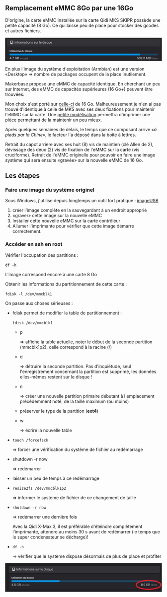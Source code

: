 ## Remplacement eMMC 8Go par une 16Go

D'origine, la carte eMMC installée sur la carte Qidi MKS SKIPR possède une petite capacité (8 Go).
Ce qui laisse peu de place pour stocker des gcodes et autres fichiers.

![eMMC originelle](../Images/emmc-8go.png)

En plus l'image du système d'exploitation (Armbian) est une version «Desktop» => nombre de packages occupent de la place inutilement.

Makerbase propose une eMMC de capacité identique. En cherchant un peu sur Internet, des eMMC de capacités supérieures (16 Go+) peuvent être trouvées.

Mon choix s'est porté sur [celle-ci](https://fr.aliexpress.com/item/4001208491195.html) de 16 Go.
Malheureusement je n'en ai pas trouvé d'identique à celle de MKS avec ses deux fixations pour maintenir l'eMMC sur la carte. Une [petite modélisation](../Images/fixation_emmc.stl) permettra d'imprimer une pièce permettant de la maintenir un peu mieux.

Après quelques semaines de délais, le temps que ce composant arrive «*à pieds par la Chine*», le facteur l'a déposé dans la boite à lettres.

Retrait du capot arrière avec ses huit (8) vis de maintien (clé Allen de 2), dévissage des deux (2) vis de fixation de l'eMMC sur la carte (vis cruciforme).
Retrait de l'eMMC originelle pour pouvoir en faire une image système qui sera ensuite «gravée» sur la nouvelle eMMC de 16 Go.

## Les étapes

### Faire une image du système originel

Sous Windows, j'utilise depuis longtemps un outil fort pratique : [imageUSB](https://www.osforensics.com/tools/write-usb-images.html)

1. créer l'image complète en la sauvegardant à un endroit approprié
2. «graver» cette image sur la nouvelle eMMC
3. Installer cette nouvelle eMMC sur la carte contrôleur
4. Allumer l'imprimante pour vérifier que cette image démarre correctement.

### Accéder en ssh en root

Vérifier l'occupation des partitions :

`df -h`

L'image correspond encore à une carte 8 Go

Obtenir les informations du partitionnement de cette carte :

`fdisk -l /dev/mmcblk1`

On passe aux choses sérieuses :

- fdisk permet de modifier la table de partitionnement :

  `fdisk /dev/mmcblk1`
  
  - p

    => affiche la table actuelle, noter le début de la seconde partition (mmcblk1p2), celle correspond à la racine (/)
    
  - d

    => détruire la seconde partition. Pas d'inquiétude, seul l'enregistrement concernant la partition est supprimé, les données elles-mêmes restent sur le disque !
    
  - n

    => créer une nouvelle partition primaire débutant à l'emplacement précédemment noté, de la taille maximum (ou moins)
    
  - préserver le type de la partition (**ext4**)
    
  - w

    => écrire la nouvelle table
    
- `touch /forcefsck`

  => forcer une vérification du système de fichier au redémarrage
  
- shutdown -r now

  => redémarrer
  
- laisser un peu de temps à ce redémarrage
  
- `resize2fs /dev/mmcblk1p2`

  => informer le système de fichier de ce changement de taille
  
- `shutdown -r now`

  => redémarrer une dernière fois
  
    Avec la Qidi X-Max 3, il est préférable d'éteindre complètement l'imprimante, attendre au moins 30 s avant de redémarrer (le temps que le super condensateur se décharge)!
  
- `df -h`

  => vérifier que le système dispose désormais de plus de place et profiter


![eMMC 16 Go installée](../Images/emmc-16G-fluidd.jpg)  
